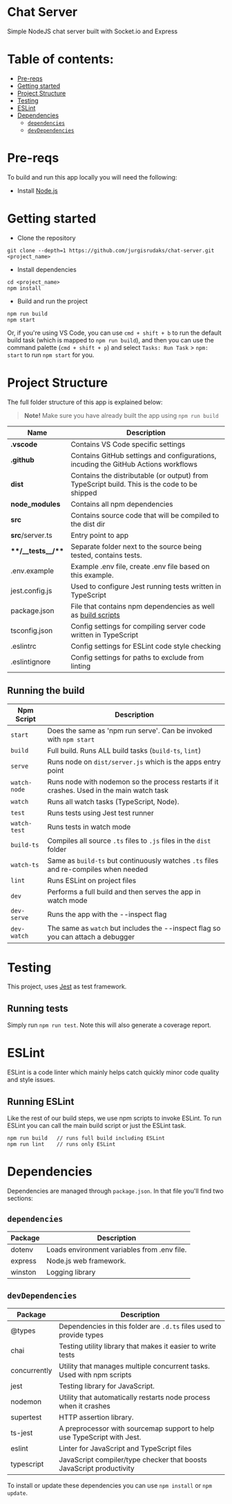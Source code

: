 # Chat Server

Simple NodeJS chat server built with Socket.io and Express

# Table of contents:

- [Pre-reqs](#pre-reqs)
- [Getting started](#getting-started)
- [Project Structure](#project-structure)
- [Testing](#testing)
- [ESLint](#eslint)
- [Dependencies](#dependencies)
  - [`dependencies`](#dependencies-1)
  - [`devDependencies`](#devdependencies)

# Pre-reqs

To build and run this app locally you will need the following:

- Install [Node.js](https://nodejs.org/en/)

# Getting started

- Clone the repository

```
git clone --depth=1 https://github.com/jurgisrudaks/chat-server.git <project_name>
```

- Install dependencies

```
cd <project_name>
npm install
```

- Build and run the project

```
npm run build
npm start
```

Or, if you're using VS Code, you can use `cmd + shift + b` to run the default build task (which is mapped to `npm run build`), and then you can use the command palette (`cmd + shift + p`) and select `Tasks: Run Task` > `npm: start` to run `npm start` for you.

# Project Structure

The full folder structure of this app is explained below:

> **Note!** Make sure you have already built the app using `npm run build`

| Name                        | Description                                                                                                |
| --------------------------- | ---------------------------------------------------------------------------------------------------------- |
| **.vscode**                 | Contains VS Code specific settings                                                                         |
| **.github**                 | Contains GitHub settings and configurations, incuding the GitHub Actions workflows                         |
| **dist**                    | Contains the distributable (or output) from TypeScript build. This is the code to be shipped               |
| **node_modules**            | Contains all npm dependencies                                                                              |
| **src**                     | Contains source code that will be compiled to the dist dir                                                 |
| **src**/server.ts           | Entry point to app                                                                                         |
| **\*\*/\_\_tests\_\_/\*\*** | Separate folder next to the source being tested, contains tests.                                           |
| .env.example                | Example .env file, create .env file based on this example.                                                 |
| jest.config.js              | Used to configure Jest running tests written in TypeScript                                                 |
| package.json                | File that contains npm dependencies as well as [build scripts](#what-if-a-library-isnt-on-definitelytyped) |
| tsconfig.json               | Config settings for compiling server code written in TypeScript                                            |
| .eslintrc                   | Config settings for ESLint code style checking                                                             |
| .eslintignore               | Config settings for paths to exclude from linting                                                          |

## Running the build

| Npm Script   | Description                                                                               |
| ------------ | ----------------------------------------------------------------------------------------- |
| `start`      | Does the same as 'npm run serve'. Can be invoked with `npm start`                         |
| `build`      | Full build. Runs ALL build tasks (`build-ts`, `lint`)                                     |
| `serve`      | Runs node on `dist/server.js` which is the apps entry point                               |
| `watch-node` | Runs node with nodemon so the process restarts if it crashes. Used in the main watch task |
| `watch`      | Runs all watch tasks (TypeScript, Node).                                                  |
| `test`       | Runs tests using Jest test runner                                                         |
| `watch-test` | Runs tests in watch mode                                                                  |
| `build-ts`   | Compiles all source `.ts` files to `.js` files in the `dist` folder                       |
| `watch-ts`   | Same as `build-ts` but continuously watches `.ts` files and re-compiles when needed       |
| `lint`       | Runs ESLint on project files                                                              |
| `dev`        | Performs a full build and then serves the app in watch mode                               |
| `dev-serve`  | Runs the app with the --inspect flag                                                      |
| `dev-watch`  | The same as `watch` but includes the --inspect flag so you can attach a debugger          |

# Testing

This project, uses [Jest](https://facebook.github.io/jest/) as test framework.

## Running tests

Simply run `npm run test`.
Note this will also generate a coverage report.

# ESLint

ESLint is a code linter which mainly helps catch quickly minor code quality and style issues.

## Running ESLint

Like the rest of our build steps, we use npm scripts to invoke ESLint.
To run ESLint you can call the main build script or just the ESLint task.

```
npm run build   // runs full build including ESLint
npm run lint    // runs only ESLint
```

# Dependencies

Dependencies are managed through `package.json`.
In that file you'll find two sections:

## `dependencies`

| Package | Description                                 |
| ------- | ------------------------------------------- |
| dotenv  | Loads environment variables from .env file. |
| express | Node.js web framework.                      |
| winston | Logging library                             |

## `devDependencies`

| Package      | Description                                                             |
| ------------ | ----------------------------------------------------------------------- |
| @types       | Dependencies in this folder are `.d.ts` files used to provide types     |
| chai         | Testing utility library that makes it easier to write tests             |
| concurrently | Utility that manages multiple concurrent tasks. Used with npm scripts   |
| jest         | Testing library for JavaScript.                                         |
| nodemon      | Utility that automatically restarts node process when it crashes        |
| supertest    | HTTP assertion library.                                                 |
| ts-jest      | A preprocessor with sourcemap support to help use TypeScript with Jest. |
| eslint       | Linter for JavaScript and TypeScript files                              |
| typescript   | JavaScript compiler/type checker that boosts JavaScript productivity    |

To install or update these dependencies you can use `npm install` or `npm update`.
